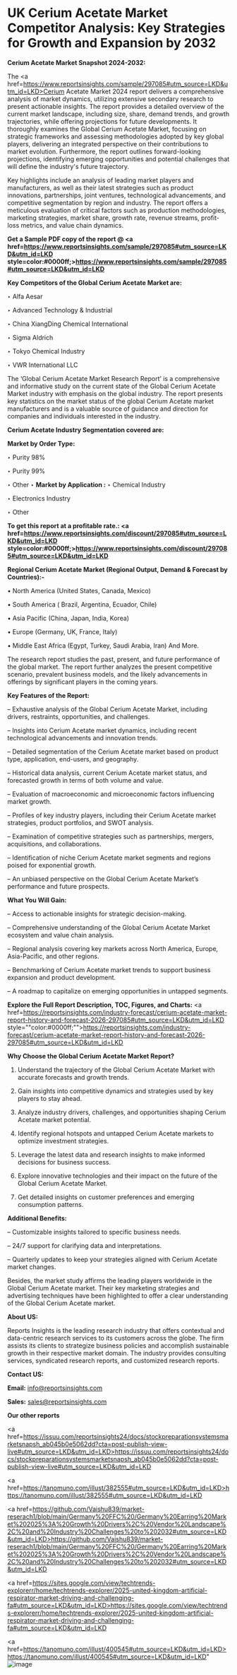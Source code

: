 # UK Cerium Acetate Market Competitor Analysis: Key Strategies for Growth and Expansion by 2032

<strong>Cerium Acetate Market Snapshot 2024-2032:</strong>

The <a href=https://www.reportsinsights.com/sample/297085#utm_source=LKD&utm_id=LKD>Cerium Acetate Market 2024 report</a> delivers a comprehensive analysis of market dynamics, utilizing extensive secondary research to present actionable insights. The report provides a detailed overview of the current market landscape, including size, share, demand trends, and growth trajectories, while offering projections for future developments. It thoroughly examines the Global Cerium Acetate Market, focusing on strategic frameworks and assessing methodologies adopted by key global players, delivering an integrated perspective on their contributions to market evolution. Furthermore, the report outlines forward-looking projections, identifying emerging opportunities and potential challenges that will define the industry's future trajectory.

Key highlights include an analysis of leading market players and manufacturers, as well as their latest strategies such as product innovations, partnerships, joint ventures, technological advancements, and competitive segmentation by region and industry. The report offers a meticulous evaluation of critical factors such as production methodologies, marketing strategies, market share, growth rate, revenue streams, profit-loss metrics, and value chain dynamics.

<strong>Get a Sample PDF copy of the report @ <a href=https://www.reportsinsights.com/sample/297085#utm_source=LKD&utm_id=LKD style=color:#0000ff;>https://www.reportsinsights.com/sample/297085#utm_source=LKD&utm_id=LKD</a></strong>

<strong>Key Competitors of the Global Cerium Acetate Market are:</strong>

‣ Alfa Aesar

‣ Advanced Technology & Industrial

‣ China XiangDing Chemical International

‣ Sigma Aldrich

‣ Tokyo Chemical Industry

‣ VWR International LLC

The ‘Global Cerium Acetate Market Research Report’ is a comprehensive and informative study on the current state of the Global Cerium Acetate Market industry with emphasis on the global industry. The report presents key statistics on the market status of the global Cerium Acetate market manufacturers and is a valuable source of guidance and direction for companies and individuals interested in the industry.

<strong>Cerium Acetate Industry Segmentation covered are:</strong>

<strong>Market by Order Type: </strong>

‣ Purity 98%

‣ Purity 99%

‣ Other
‣ 
<strong>Market by Application :</strong>
‣ Chemical Industry

‣ Electronics Industry

‣ Other

<strong>To get this report at a profitable rate.: <a href=https://www.reportsinsights.com/discount/297085#utm_source=LKD&utm_id=LKD style=color:#0000ff;>https://www.reportsinsights.com/discount/297085#utm_source=LKD&utm_id=LKD</a></strong>

<strong>Regional Cerium Acetate Market (Regional Output, Demand &amp; Forecast by Countries):-</strong>

• North America (United States, Canada, Mexico)

• South America ( Brazil, Argentina, Ecuador, Chile)

• Asia Pacific (China, Japan, India, Korea)

• Europe (Germany, UK, France, Italy)

• Middle East Africa (Egypt, Turkey, Saudi Arabia, Iran) And More.

The research report studies the past, present, and future performance of the global market. The report further analyzes the present competitive scenario, prevalent business models, and the likely advancements in offerings by significant players in the coming years.

<strong>Key Features of the Report:</strong>

– Exhaustive analysis of the Global Cerium Acetate Market, including drivers, restraints, opportunities, and challenges.

– Insights into Cerium Acetate market dynamics, including recent technological advancements and innovation trends.

– Detailed segmentation of the Cerium Acetate market based on product type, application, end-users, and geography.

– Historical data analysis, current Cerium Acetate market status, and forecasted growth in terms of both volume and value.

– Evaluation of macroeconomic and microeconomic factors influencing market growth.

– Profiles of key industry players, including their Cerium Acetate market strategies, product portfolios, and SWOT analysis.

– Examination of competitive strategies such as partnerships, mergers, acquisitions, and collaborations.

– Identification of niche Cerium Acetate market segments and regions poised for exponential growth.

– An unbiased perspective on the Global Cerium Acetate Market’s performance and future prospects.

<strong>What You Will Gain:</strong>

– Access to actionable insights for strategic decision-making.

– Comprehensive understanding of the Global Cerium Acetate Market ecosystem and value chain analysis.

– Regional analysis covering key markets across North America, Europe, Asia-Pacific, and other regions.

– Benchmarking of Cerium Acetate market trends to support business expansion and product development.

– A roadmap to capitalize on emerging opportunities in untapped segments.

<strong>Explore the Full Report Description, TOC, Figures, and Charts:</strong>
<a href=https://reportsinsights.com/industry-forecast/cerium-acetate-market-report-history-and-forecast-2026-297085#utm_source=LKD&utm_id=LKD style=""color:#0000ff;"">https://reportsinsights.com/industry-forecast/cerium-acetate-market-report-history-and-forecast-2026-297085#utm_source=LKD&utm_id=LKD</a>

<strong>Why Choose the Global Cerium Acetate Market Report?</strong>

1. Understand the trajectory of the Global Cerium Acetate Market with accurate forecasts and growth trends.

2. Gain insights into competitive dynamics and strategies used by key players to stay ahead.

3. Analyze industry drivers, challenges, and opportunities shaping Cerium Acetate market potential.

4. Identify regional hotspots and untapped Cerium Acetate markets to optimize investment strategies.

5. Leverage the latest data and research insights to make informed decisions for business success.

6. Explore innovative technologies and their impact on the future of the Global Cerium Acetate Market.

7. Get detailed insights on customer preferences and emerging consumption patterns.

<strong>Additional Benefits:</strong>

– Customizable insights tailored to specific business needs.

– 24/7 support for clarifying data and interpretations.

– Quarterly updates to keep your strategies aligned with Cerium Acetate market changes.

Besides, the market study affirms the leading players worldwide in the Global Cerium Acetate market. Their key marketing strategies and advertising techniques have been highlighted to offer a clear understanding of the Global Cerium Acetate market.

<strong><strong>About US</strong>:</strong>

Reports Insights is the leading research industry that offers contextual and data-centric research services to its customers across the globe. The firm assists its clients to strategize business policies and accomplish sustainable growth in their respective market domain. The industry provides consulting services, syndicated research reports, and customized research reports.

<strong>Contact US:</strong>

<p class=><b>Email:</b> <a href=mailto:info@reportsinsights.com>info@reportsinsights.com</a></p>
<p class=><b>Sales:</b> <a href=mailto:sales@reportsinsights.com>sales@reportsinsights.com</a></p>

<strong>Our other reports</strong>

<a href=https://issuu.com/reportsinsights24/docs/stockpreparationsystemsmarketsnapsh_ab045b0e5062dd?cta=post-publish-view-live#utm_source=LKD&utm_id=LKD>https://issuu.com/reportsinsights24/docs/stockpreparationsystemsmarketsnapsh_ab045b0e5062dd?cta=post-publish-view-live#utm_source=LKD&utm_id=LKD</a>

<a href=https://tanomuno.com/illust/382555#utm_source=LKD&utm_id=LKD>https://tanomuno.com/illust/382555#utm_source=LKD&utm_id=LKD</a>

<a href=https://github.com/Vaishu839/market-reserach1/blob/main/Germany%20FFC%20/Germany%20Earring%20Market%202025%3A%20Growth%20Drivers%2C%20Vendor%20Landscape%2C%20and%20Industry%20Challenges%20to%202032#utm_source=LKD&utm_id=LKD>https://github.com/Vaishu839/market-reserach1/blob/main/Germany%20FFC%20/Germany%20Earring%20Market%202025%3A%20Growth%20Drivers%2C%20Vendor%20Landscape%2C%20and%20Industry%20Challenges%20to%202032#utm_source=LKD&utm_id=LKD</a>

<a href=https://sites.google.com/view/techtrends-explorerr/home/techtrends-explorer/2025-united-kingdom-artificial-respirator-market-driving-and-challenging-fa#utm_source=LKD&utm_id=LKD>https://sites.google.com/view/techtrends-explorerr/home/techtrends-explorer/2025-united-kingdom-artificial-respirator-market-driving-and-challenging-fa#utm_source=LKD&utm_id=LKD</a>

<a href=https://tanomuno.com/illust/400545#utm_source=LKD&utm_id=LKD>https://tanomuno.com/illust/400545#utm_source=LKD&utm_id=LKD</a>"
![image](https://github.com/user-attachments/assets/5129a9f0-d04b-4779-9f68-dfa309a2695d)
